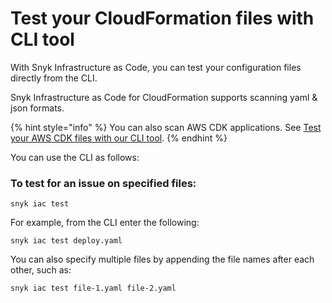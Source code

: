 # Test your CloudFormation files with CLI tool

With Snyk Infrastructure as Code, you can test your configuration files directly from the CLI.

Snyk Infrastructure as Code for CloudFormation supports scanning yaml & json formats. 

{% hint style="info" %}
You can also scan AWS CDK applications. See [Test your AWS CDK files with our CLI tool](https://support.snyk.io/hc/en-us/articles/360020760257-Test-your-AWS-CDK-files-with-our-CLI-tool).
{% endhint %}

You can use the CLI as follows:

### To test for an issue on specified files:

```text
snyk iac test 
```

For example, from the CLI enter the following:

```text
snyk iac test deploy.yaml
```

You can also specify multiple files by appending the file names after each other, such as:

```text
snyk iac test file-1.yaml file-2.yaml
```

